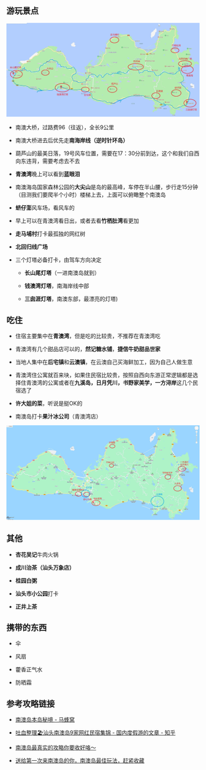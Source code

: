 ## 游玩景点

![南澳景点分布图](./images/南澳景点分布图.jpg)

- 南澳大桥，过路费96（往返），全长9公里

- 南澳大桥进去后优先走**南海岸线（逆时针环岛）**

- 葫芦山的最美日落，19号风车位置，需要在17：30分前到达，这个和我们自西向东违背，需要考虑去不去

- **青澳湾**晚上可以看到**蓝眼泪**

- 南澳海岛国家森林公园的**大尖山**是岛的最高峰，车停在半山腰，步行走15分钟（目测我们要爬半个小时）楼梯上去，上面可以俯瞰整个南澳岛

- **蛴仔澎**风车场，看风车的

- 早上可以在青澳湾看日出，或者去看**竹栖肚湾**看更加

- **走马埔村**打卡最孤独的网红树

- **北回归线广场**

- 三个灯塔必备打卡，由驾车方向决定
  
  - **长山尾灯塔**（一进南澳岛就到）
  
  - **钱澳湾灯塔**，南海岸线中部
  
  - **三囱涯灯塔**，南澳东部，最漂亮的灯塔)

## 吃住

- 住宿主要集中在**青澳湾**，但是吃的比较贵，不推荐在青澳湾吃

- 青澳湾有几个甜品店可以的，**然记糖水铺**，**捷信牛奶甜品世家**

- 当地人集中在**后宅镇**和**云澳镇**，在云澳自己买海鲜加工，因为自己人做生意

- 青澳湾住公寓就百来块，如果住民宿比较贵，按照自西向东游正常逻辑都是选择住青澳湾的公寓或者在**九溪岛，日月凭川，书野家美学，一方浔岸**这几个民宿选了

- **许大姐的菜**，听说是挺OK的

- 南澳岛打卡**果汁冰公司**（青澳湾店）

![南澳吃住分布图](./images/南澳吃住分布图.jpg)

## 其他

- **杏花吴记**牛肉火锅

- **成川治茶（汕头万象店）**

- **桂园白粥**

- **汕头市小公园**打卡

- **正井上茶**

## 携带的东西

- 伞

- 风扇

- 藿香正气水

- 防晒霜

## 参考攻略链接

- [南澳岛本岛秘境 - 马蜂窝](http://www.mafengwo.cn/gonglve/ziyouxing/380704.html)

- [吐血整理🏖️汕头南澳岛9家网红民宿集锦 - 国内度假游的文章 - 知乎](https://zhuanlan.zhihu.com/p/486077729)

- [南澳岛最真实的攻略你要收好咯～](https://www.bilibili.com/video/BV1s94y1o7do/?spm_id_from=333.788.recommend_more_video.0&vd_source=db4bf58eed30feceb40e5512b36e1dc8)

- [送给第一次来南澳岛的你，南澳岛最佳玩法，赶紧收藏](https://www.bilibili.com/video/BV1sU4y1J7US?spm_id_from=333.337.search-card.all.click&vd_source=db4bf58eed30feceb40e5512b36e1dc8)

